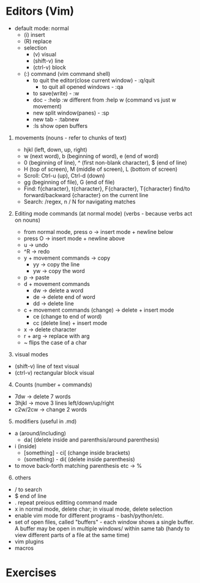 # Editors (Vim)
- default mode: normal 
  - (i) insert
  - (R) replace
  - selection
    - (v) visual
    - (shift-v) line
    - (ctrl-v) block
  - (:) command (vim command shell)
    - to quit the editor(close current window) - :q/quit
      - to quit all opened windows - :qa
    - to save(write) - :w
    - doc - :help :w different from :help w (command vs just w movement)
    - new split window(panes) - :sp
    - new tab - :tabnew
    - :ls show open buffers

1. movements (nouns - refer to chunks of text)
   - hjkl (left, down, up, right)
   - w (next word), b (beginning of word), e (end of word)
   - 0 (beginning of line), ^ (first non-blank character), $ (end of line)
   - H (top of screen), M (middle of screen), L (bottom of screen)
   - Scroll: Ctrl-u (up), Ctrl-d (down)
   - gg (beginning of file), G (end of file)
   - Find: f{character}, t{character}, F{character}, T{character}
     find/to forward/backward {character} on the current line
   - Search: /regex, n / N for navigating matches

2. Editing mode commands (at normal mode) (verbs - because verbs act on nouns)
   - from normal mode, press o -> insert mode + newline below
   - press O -> insert mode + newline above
   - u -> undo
   - ^R -> redo
   - y + movement commands -> copy
     - yy -> copy the line 
     - yw -> copy the word
   - p -> paste
   - d + movement commands 
     - dw -> delete a word
     - de -> delete end of word
     - dd -> delete line
   - c + movement commands (change) -> delete + insert mode
     - ce (change to end of word)
     - cc (delete line) + insert mode
   - x -> delete character
   - r + arg -> replace with arg
   - ~ flips the case of a char

3. visual modes 
- (shift-v) line of text visual 
- (ctrl-v) rectangular block visual

4. Counts (number + commands)
- 7dw -> delete 7 words
- 3hjkl -> move 3 lines left/down/up/right
- c2w/2cw -> change 2 words

5. modifiers (useful in .md)
- a (around/including)
  - da( (delete inside and parenthsis/around parenthesis)
- i (inside)
  - [something] - ci[ (change inside brackets)
  - (something) - di( (delete inside parenthesis)
- to move back-forth matching parenthesis etc -> %

6. others
- / to search
- $ end of line
- . repeat preious editting command made
- x in normal mode, delete char; in visual mode, delete selection
- enable vim mode for different programs - bash/python/etc.
- set of open files, called "buffers" - each window shows a single buffer. A buffer may be open in multiple windows/ within same tab (handy to view different parts of a file at the same time)
- vim plugins
- macros

# Exercises
